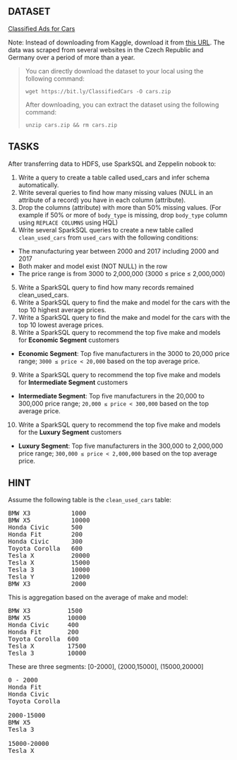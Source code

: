 ## DATASET

[Classified Ads for Cars](https://www.kaggle.com/datasets/mirosval/personal-cars-classifieds)


Note: Instead of downloading from Kaggle, download it from [this URL](https://bit.ly/ClassifiedCars). 
The data was scraped from several websites in the Czech Republic and Germany over a period of more than a year.

> You can directly download the dataset to your local using the following command:
> 
> `wget https://bit.ly/ClassifiedCars -O cars.zip`
> 
> After downloading, you can extract the dataset using the following command:
> 
> `unzip cars.zip && rm cars.zip`

## TASKS

After transferring data to HDFS, use SparkSQL and Zeppelin nobook to:

1. Write a query to create a table called used_cars and infer schema automatically.
2. Write several queries to find how many missing values (NULL in an attribute of a record) you have in each column (attribute).
3. Drop the columns (attribute) with more than 50% missing values. (For example if 50% or more of `body_type` is missing, drop `body_type` column using `REPLACE COLUMNS` using HQL)
4. Write several SparkSQL queries to create a new table called `clean_used_cars` from `used_cars` with the following conditions:

  * The manufacturing year between 2000 and 2017 including 2000 and 2017
  * Both maker and model exist (NOT NULL) in the row
  * The price range is from 3000 to 2,000,000 (3000 ≤ price ≤ 2,000,000)

5. Write a SparkSQL query to find how many records remained clean_used_cars.
6. Write a SparkSQL query to find the make and model for the cars with the top 10 highest average prices.
7. Write a SparkSQL query to find the make and model for the cars with the top 10 lowest average prices.
8. Write a SparkSQL query to recommend the top five make and models for **Economic Segment** customers
  * **Economic Segment**: Top five manufacturers in the 3000 to 20,000 price range; `3000 ≤ price < 20,000` based on the top average price.
9. Write a SparkSQL query to recommend the top five make and models for **Intermediate Segment** customers
  *  **Intermediate Segment**: Top five manufacturers in the 20,000 to 300,000 price range; `20,000 ≤ price < 300,000` based on the top average price.
10. Write a SparkSQL query to recommend the top five make and models for the **Luxury Segment** customers
  *  **Luxury Segment**: Top five manufacturers in the 300,000 to 2,000,000 price range; `300,000 ≤ price < 2,000,000` based on the top average price.

## HINT

Assume the following table is the `clean_used_cars` table:
<pre>
BMW X3           1000
BMW X5           10000
Honda Civic      500
Honda Fit        200
Honda Civic      300
Toyota Corolla   600
Tesla X          20000
Tesla X          15000
Tesla 3          10000
Tesla Y          12000
BMW X3           2000
</pre>

This is aggregation based on the average of make and model:
<pre>
BMW X3          1500
BMW X5          10000
Honda Civic     400
Honda Fit       200
Toyota Corolla  600
Tesla X         17500
Tesla 3         10000
</pre>

These are three segments: [0-2000], (2000,15000], (15000,20000]
<pre>
0 - 2000
Honda Fit
Honda Civic
Toyota Corolla

2000-15000
BMW X5 
Tesla 3 

15000-20000
Tesla X
</pre>
